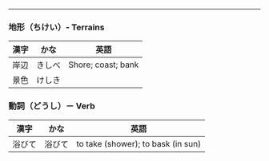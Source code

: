 
---


### 地形（ちけい）- Terrains
| 漢字 | かな | 英語 |
| ---- | ---- | ---- |
| 岸辺 | きしべ | Shore; coast; bank |
| 景色 | けしき |  |

### 動詞（どうし）－ Verb
| 漢字 | かな | 英語 |
| ---- | ---- | ---- |
| 浴びて | 浴びて | to take (shower); to bask (in sun)​ |




